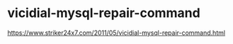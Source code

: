 # vicidial-mysql-repair-command
<url>https://www.striker24x7.com/2011/05/vicidial-mysql-repair-command.html</url>
